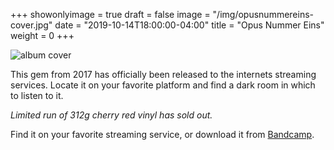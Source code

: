 +++
showonlyimage = true
draft = false
image = "/img/opusnummereins-cover.jpg"
date = "2019-10-14T18:00:00-04:00"
title = "Opus Nummer Eins"
weight = 0
+++


![album cover](/img/opusnummereins-cover.jpg)

This gem from 2017 has officially been released to the internets streaming
services. Locate it on your favorite platform and find a dark room in which to
listen to it.

*Limited run of 312g cherry red vinyl has sold out.*

Find it on your favorite streaming service, or download it from [Bandcamp](https://ambusher.bandcamp.com/).







